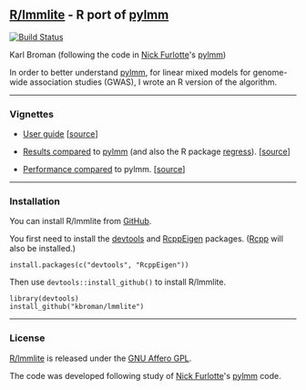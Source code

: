 ## [R/lmmlite](http://kbroman.org/lmmlite) - R port of [pylmm](https://github.com/nickFurlotte/pylmm)

[![Build Status](https://travis-ci.org/kbroman/lmmlite.svg?branch=master)](https://travis-ci.org/kbroman/lmmlite)

Karl Broman (following the code in
[Nick Furlotte](http://whatmind.com)'s [pylmm](https://github.com/nickFurlotte/pylmm))

In order to better understand [pylmm](https://github.com/nickFurlotte/pylmm),
for linear mixed models for genome-wide association studies
(GWAS), I wrote an R version of the algorithm.

---

### Vignettes

- [User guide](http://kbroman.org/lmmlite/assets/lmmlite.html)
  [[source](https://github.com/kbroman/lmmlite/blob/master/vignettes/lmmlite.Rmd)]

- [Results compared](http://kbroman.org/lmmlite/assets/compare2pylmm.html)
  to [pylmm](https://github.com/nickFurlotte/pylmm) (and also the R package
  [regress](https://cran.r-project.org/package=regress)).
  [[source](https://github.com/kbroman/lmmlite/blob/gh-pages/assets/compare2pylmm.Rmd)]

- [Performance compared](http://kbroman.org/lmmlite/assets/performance.html)
  to pylmm.
  [[source](https://github.com/kbroman/lmmlite/blob/gh-pages/assets/performance.Rmd)]


---

### Installation

You can install R/lmmlite from
[GitHub](https://github.com/kbroman/lmmlite).

You first need to install the
[devtools](https://github.com/hadley/devtools)
and [RcppEigen](https://github.com/RcppCore/RcppEigen) packages.
([Rcpp](https://github.com/RcppCore/Rcpp) will also be installed.)

    install.packages(c("devtools", "RcppEigen"))

Then use `devtools::install_github()` to install R/lmmlite.

    library(devtools)
    install_github("kbroman/lmmlite")

---

### License

[R/lmmlite](https://github.com/kbroman/lmmlite) is released under the
[GNU Affero GPL](https://www.gnu.org/licenses/why-affero-gpl.html).

The code was developed following study of [Nick Furlotte](http://whatmind.com)'s
[pylmm](https://github.com/nickFurlotte/pylmm) code.
